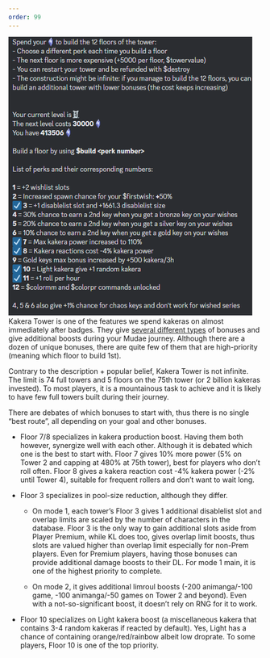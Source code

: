 ```yaml
---
order: 99
---
```

![](/assets/image63.png)
Kakera Tower is one of the features we spend kakeras on almost immediately after badges. They give [several different types](https://mudae.fandom.com/wiki/Kakera_Tower) of bonuses and give additional boosts during your Mudae journey. Although there are a dozen of unique bonuses, there are quite few of them that are high-priority (meaning which floor to build 1st).

Contrary to the description + popular belief, Kakera Tower is not infinite. The limit is 74 full towers and 5 floors on the 75th tower (or 2 billion kakeras invested). To most players, it is a mountainous task to achieve and it is likely to have few full towers built during their journey.

There are debates of which bonuses to start with, thus there is no single “best route”, all depending on your goal and other bonuses.
  - Floor 7/8 specializes in kakera production boost. Having them both however, synergize well with each other. Although it is debated which one is the best to start with. Floor 7 gives 10% more power (5% on Tower 2 and capping at 480% at 75th tower), best for players who don’t roll often. Floor 8 gives a kakera reaction cost -4% kakera power (-2% until Tower 4), suitable for frequent rollers and don’t want to wait long.

  - Floor 3 specializes in pool-size reduction, although they differ.

    - On mode 1, each tower’s Floor 3 gives 1 additional disablelist slot and overlap limits are scaled by the number of characters in the database. Floor 3 is the only way to gain additional slots aside from Player Premium, while KL does too, gives overlap limit boosts, thus slots are valued higher than overlap limit especially for non-Prem players. Even for Premium players, having those bonuses can provide additional damage boosts to their DL. For mode 1 main, it is one of the highest priority to complete.

    - On mode 2, it gives additional limroul boosts (-200 animanga/-100 game, -100 animanga/-50 games on Tower 2 and beyond). Even with a not-so-significant boost, it doesn’t rely on RNG for it to work.

  - Floor 10 specializes on Light kakera boost (a miscellaneous kakera that contains 3-4 random kakeras if reacted by default). Yes, Light has a chance of containing orange/red/rainbow albeit low droprate. To some players, Floor 10 is one of the top priority.
